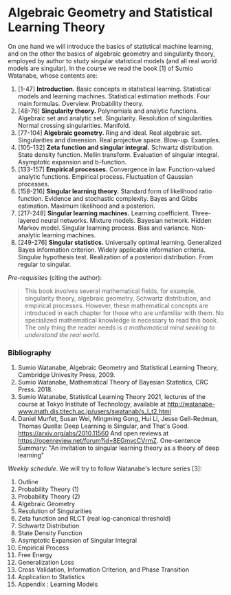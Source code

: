 
# Algebraic Geometry and Statistical Learning Theory

On one hand we will introduce the basics of statistical machine learning,
and on the other the basics of algebraic geometry and singularity theory,
employed by author to study singular statistical models
         (and all real world models are singular).
In the course we read the book [1] of Sumio Watanabe, whose contents are:

1. [1-47] **Introduction.**
Basic concepts in statistical learning.
Statistical models and learning machines.
Statistical estimation methods.
Four main formulas.
Overview.
Probability theory.
2. [48-76] **Singularity theory.**
Polynomials and analytic functions.
Algebraic set and analytic set.
Singularity.
Resolution of singularities.
Normal crossing singularities.
Manifold.
3. [77-104] **Algebraic geometry.**
Ring and ideal.
Real algebraic set.
Singularities and dimension.
Real projective space.
Blow-up.
Examples.
4. [105-132] **Zeta function and singular integral.**
Schwartz distribution.
State density function.
Mellin transform.
Evaluation of singular integral.
Asymptotic expansion and b-function.
5. [133-157] **Empirical processes.**
Convergence in law.
Function-valued analytic functions.
Empirical process.
Fluctuation of Gaussian processes.
6. [158-216] **Singular learning theory.**
Standard form of likelihood ratio function.
Evidence and stochastic complexity.
Bayes and Gibbs estimation.
Maximum likelihood and a posteriori.
7. [217-248] **Singular learning machines.**
Learning coefficient.
Three-layered neural networks.
Mixture models.
Bayesian network.
Hidden Markov model.
Singular learning process.
Bias and variance.
Non-analytic learning machines.
8. [249-276] **Singular statistics.**
Universally optimal learning.
Generalized Bayes information criterion.
Widely applicable information criteria.
Singular hypothesis test.
Realization of a posteriori distribution.
From regular to singular.

_Pre-requisites_ (citing the author):

> This book involves several mathematical fields, for example, singularity theory, algebraic geometry, Schwartz distribution, and empirical processes. However, these mathematical concepts are introduced in each chapter for those who are unfamiliar with them. No specialized mathematical knowledge is necessary to read this book. The only thing the reader needs is _a mathematical mind seeking to understand the real world._


### Bibliography

1. Sumio Watanabe, Algebraic Geometry and Statistical Learning Theory, Cambridge Univesity Press, 2009. 
2. Sumio Watanabe, Mathematical Theory of Bayesian Statistics, CRC Press. 2018. 
3. Sumio Watanabe, Statistical Learning Theory 2021,
lectures of the course at Tokyo Institute of Technology, available at
<http://watanabe-www.math.dis.titech.ac.jp/users/swatanab/s_l_t2.html>
4. Daniel Murfet, Susan Wei, Mingming Gong, Hui Li, Jesse Gell-Redman, Thomas Quella:
Deep Learning is Singular, and That's Good. <https://arxiv.org/abs/2010.11560>
And open reviews at <https://openreview.net/forum?id=8EGmvcCVrmZ>.
One-sentence Summary: "An invitation to singular learning theory as a theory of deep learning"


_Weekly schedule_. We will try to follow Watanabe's lecture series [3]:

01. Outline 
02. Probability Theory (1) 
03. Probability Theory (2) 
04. Algebraic Geometry 
05. Resolution of Singularities 
06. Zeta function and RLCT (real log-canonical threshold)
07. Schwartz Distribution 
08. State Density Function 
09. Asymptotic Expansion of Singular Integral 
10. Empirical Process 
11. Free Energy 
12. Generalization Loss 
13. Cross Validation, Information Criterion, and Phase Transition 
14. Application to Statistics 
15. Appendix : Learning Models 



